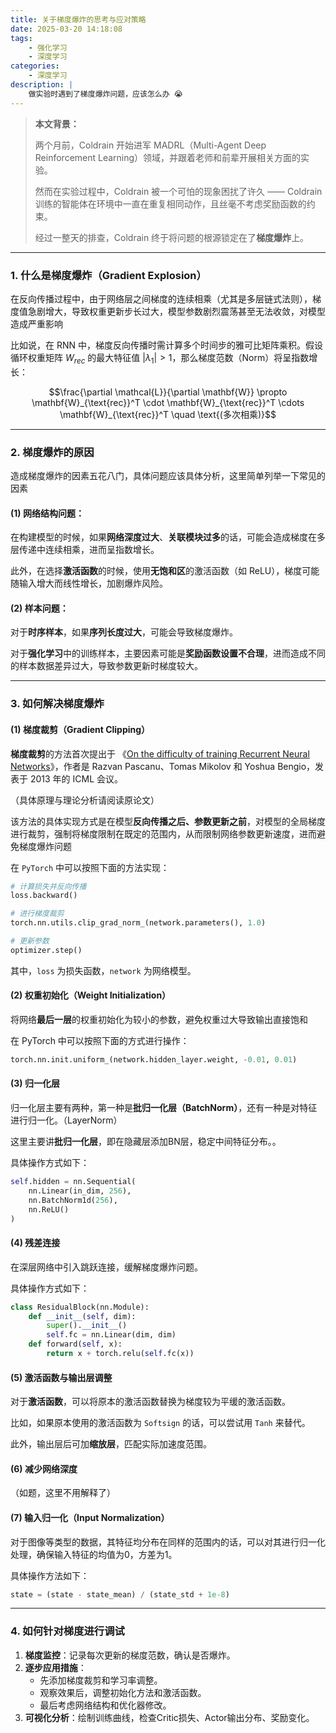 ```yaml
---
title: 关于梯度爆炸的思考与应对策略
date: 2025-03-20 14:18:08
tags:
    - 强化学习
    - 深度学习
categories: 
    - 深度学习
description: |
    做实验时遇到了梯度爆炸问题，应该怎么办 😭
---
```

> **本文背景：**
> 
> 两个月前，Coldrain 开始进军 MADRL（Multi-Agent Deep Reinforcement Learning）领域，并跟着老师和前辈开展相关方面的实验。
> 
> 然而在实验过程中，Coldrain 被一个可怕的现象困扰了许久 —— Coldrain 训练的智能体在环境中一直在重复相同动作，且丝毫不考虑奖励函数的约束。
> 
> 经过一整天的排查，Coldrain 终于将问题的根源锁定在了**梯度爆炸**上。

---

### 1. 什么是梯度爆炸（Gradient Explosion）
在反向传播过程中，由于网络层之间梯度的连续相乘（尤其是多层链式法则），梯度值急剧增大，导致权重更新步长过大，模型参数剧烈震荡甚至无法收敛，对模型造成严重影响

比如说，在 RNN 中，梯度反向传播时需计算多个时间步的雅可比矩阵乘积。假设循环权重矩阵 $W_{rec}$ 的最大特征值 $|\lambda_1| > 1$，那么梯度范数（Norm）将呈指数增长：

$$\frac{\partial \mathcal{L}}{\partial \mathbf{W}} \propto \mathbf{W}_{\text{rec}}^T \cdot \mathbf{W}_{\text{rec}}^T \cdots \mathbf{W}_{\text{rec}}^T \quad \text{(多次相乘)}$$

---

### 2. 梯度爆炸的原因
造成梯度爆炸的因素五花八门，具体问题应该具体分析，这里简单列举一下常见的因素

#### (1) 网络结构问题：
在构建模型的时候，如果**网络深度过大**、**关联模块过多**的话，可能会造成梯度在多层传递中连续相乘，进而呈指数增长。

此外，在选择**激活函数**的时候，使用**无饱和区**的激活函数（如 ReLU），梯度可能随输入增大而线性增长，加剧爆炸风险。

#### (2) 样本问题：
对于**时序样本**，如果**序列长度过大**，可能会导致梯度爆炸。

对于**强化学习**中的训练样本，主要因素可能是**奖励函数设置不合理**，进而造成不同的样本数据差异过大，导致参数更新时梯度较大。

---
### 3. 如何解决梯度爆炸
#### (1) 梯度裁剪（Gradient Clipping）
**梯度裁剪**的方法首次提出于 《[On the difficulty of training Recurrent Neural Networks](https://proceedings.mlr.press/v28/pascanu13.html)》，作者是 Razvan Pascanu、Tomas Mikolov 和 Yoshua Bengio，发表于 2013 年的 ICML 会议。

（具体原理与理论分析请阅读原论文）

该方法的具体实现方式是在模型**反向传播之后、参数更新之前**，对模型的全局梯度进行裁剪，强制将梯度限制在既定的范围内，从而限制网络参数更新速度，进而避免梯度爆炸问题

在 `PyTorch` 中可以按照下面的方法实现：

```Python
# 计算损失并反向传播
loss.backward()

# 进行梯度裁剪
torch.nn.utils.clip_grad_norm_(network.parameters(), 1.0)

# 更新参数
optimizer.step()
```
其中，`loss` 为损失函数，`network` 为网络模型。

#### (2) 权重初始化（Weight Initialization）
将网络**最后一层**的权重初始化为较小的参数，避免权重过大导致输出直接饱和

在 PyTorch 中可以按照下面的方式进行操作：

```Python
torch.nn.init.uniform_(network.hidden_layer.weight, -0.01, 0.01)
```


#### (3) 归一化层
归一化层主要有两种，第一种是**批归一化层（BatchNorm）**，还有一种是对特征进行归一化。（LayerNorm）

这里主要讲**批归一化层**，即在隐藏层添加BN层，稳定中间特征分布。。

具体操作方式如下：

```Python
self.hidden = nn.Sequential(
    nn.Linear(in_dim, 256),
    nn.BatchNorm1d(256),
    nn.ReLU()
)
```

#### (4) 残差连接
在深层网络中引入跳跃连接，缓解梯度爆炸问题。

具体操作方式如下：

```Python
class ResidualBlock(nn.Module):
    def __init__(self, dim):
        super().__init__()
        self.fc = nn.Linear(dim, dim)
    def forward(self, x):
        return x + torch.relu(self.fc(x))
```

#### (5) 激活函数与输出层调整
对于**激活函数**，可以将原本的激活函数替换为梯度较为平缓的激活函数。

比如，如果原本使用的激活函数为 `Softsign` 的话，可以尝试用 `Tanh` 来替代。

此外，输出层后可加**缩放层**，匹配实际加速度范围。

#### (6) 减少网络深度
（如题，这里不用解释了）

#### (7) 输入归一化（Input Normalization）
对于图像等类型的数据，其特征均分布在同样的范围内的话，可以对其进行归一化处理，确保输入特征的均值为0，方差为1。

具体操作方法如下：

```Python
state = (state - state_mean) / (state_std + 1e-8)
```

---

### 4. 如何针对梯度进行调试
1. **梯度监控**：记录每次更新的梯度范数，确认是否爆炸。
2. **逐步应用措施**：
   - 先添加梯度裁剪和学习率调整。
   - 观察效果后，调整初始化方法和激活函数。
   - 最后考虑网络结构和优化器修改。
3. **可视化分析**：绘制训练曲线，检查Critic损失、Actor输出分布、奖励变化。

